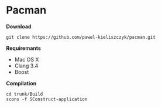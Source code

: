 # Pacman

**Download**
```
git clone https://github.com/pawel-kieliszczyk/pacman.git
```

**Requiremants**
 + Mac OS X
 + Clang 3.4
 + Boost

**Compilation**
```
cd trunk/Build
scons -f SConstruct-application
```
